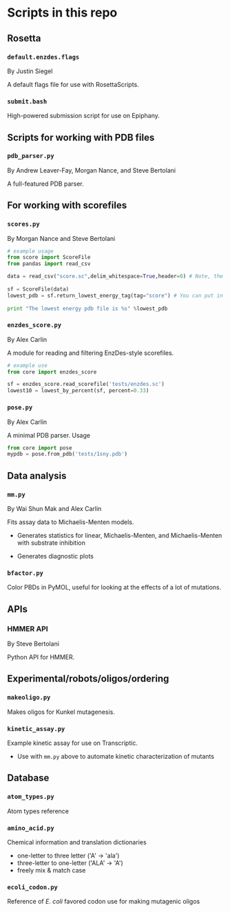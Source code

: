 # Scripts in this repo

## Rosetta 

### `default.enzdes.flags`

By Justin Siegel 

A default flags file for use with RosettaScripts. 

### `submit.bash` 

High-powered submission script for use on Epiphany. 


## Scripts for working with PDB files 

### `pdb_parser.py`

By Andrew Leaver-Fay, Morgan Nance, and Steve Bertolani 

A full-featured PDB parser. 


## For working with scorefiles 

### `scores.py`

By Morgan Nance and Steve Bertolani

```python
# example usage 
from score import ScoreFile
from pandas import read_csv

data = read_csv("score.sc",delim_whitespace=True,header=0) # Note, the header may not be the first line
     
sf = ScoreFile(data)
lowest_pdb = sf.return_lowest_energy_tag(tag="score") # You can put in any valid scorefile tag from the header
     
print "The lowest energy pdb file is %s" %lowest_pdb
```


### `enzdes_score.py`

By Alex Carlin

A module for reading and filtering EnzDes-style scorefiles. 

```python
# example use
from core import enzdes_score

sf = enzdes_score.read_scorefile('tests/enzdes.sc')
lowest10 = lowest_by_percent(sf, percent=0.33) 
```


### `pose.py`

By Alex Carlin

A minimal PDB parser. Usage

```python
from core import pose
mypdb = pose.from_pdb('tests/1sny.pdb')
```

## Data analysis 

### `mm.py` 

By Wai Shun Mak and Alex Carlin

Fits assay data to Michaelis-Menten models. 

+ Generates statistics for linear, Michaelis-Menten, and Michaelis-Menten 
  with substrate inhibition 

+ Generates diagnostic plots  

### `bfactor.py`

Color PBDs in PyMOL, useful for looking at the effects of a lot of
mutations. 


## APIs

### HMMER API

By Steve Bertolani 

Python API for HMMER. 


## Experimental/robots/oligos/ordering

### `makeoligo.py` 

Makes oligos for Kunkel mutagenesis. 


### `kinetic_assay.py` 

Example kinetic assay for use on Transcriptic. 

+ Use with `mm.py` above to automate kinetic characterization of mutants 


## Database

### `atom_types.py`

Atom types reference 

### `amino_acid.py` 

Chemical information and translation dictionaries 

+ one-letter to three letter ('A' → 'ala') 
+ three-letter to one-letter ('ALA' → 'A') 
+ freely mix & match case 

### `ecoli_codon.py`

Reference of _E. coli_ favored codon use for making mutagenic oligos
